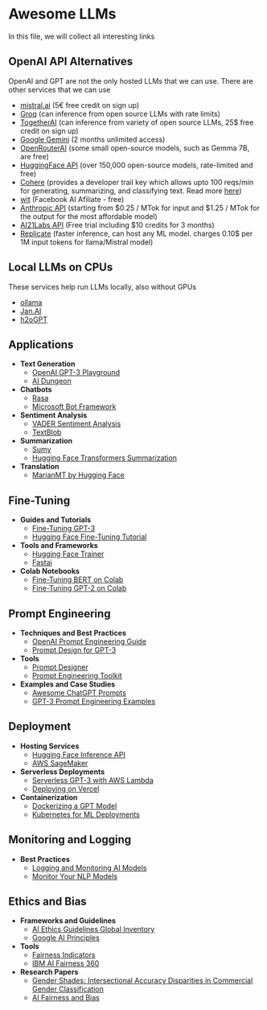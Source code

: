 # Awesome LLMs

In this file, we will collect all interesting links

## OpenAI API Alternatives

OpenAI and GPT are not the only hosted LLMs that we can use. 
There are other services that we can use


* [mistral.ai](https://mistral.ai) (5€ free credit on sign up)
* [Groq](https://console.groq.com) (can inference from open source LLMs with rate limits)
* [TogetherAI](https://api.together.ai) (can inference from variety of open source LLMs, 25$ free credit on sign up)
* [Google Gemini](https://ai.google.dev/gemini-api/docs/get-started/tutorial?lang=python) (2 months unlimited access)
* [OpenRouterAI](https://openrouter.ai/) (some small open-source models, such as Gemma 7B, are free)
* [HuggingFace API](https://huggingface.co/docs/api-inference/index) (over 150,000 open-source models, rate-limited and free)
* [Cohere](https://cohere.com/) (provides a developer trail key which allows upto 100 reqs/min for generating, summarizing, and classifying text. Read more [here](https://cohere.com/blog/free-developer-tier-announcement))
* [wit](https://wit.ai/) (Facebook AI Afiliate - free)
* [Anthropic API](https://www.anthropic.com/pricing#anthropic-api) (starting from $0.25 / MTok for input and $1.25 / MTok for the output for the most affordable model)
* [AI21Labs API](https://www.ai21.com/pricing#foundation-models) (Free trial including $10 credits for 3 months)
* [Replicate](https://replicate.com/) (faster inference, can host any ML model. charges 0.10$ per 1M input tokens for llama/Mistral model)


## Local LLMs on CPUs

These services help run LLMs locally, also without GPUs

- [ollama](https://github.com/ollama/ollama)
- [Jan.AI](https://jan.ai/)
- [h2oGPT](https://github.com/h2oai/h2ogpt)


## Applications
- **Text Generation**
  - [OpenAI GPT-3 Playground](https://platform.openai.com/playground)
  - [AI Dungeon](https://play.aidungeon.io/)
- **Chatbots**
  - [Rasa](https://rasa.com/)
  - [Microsoft Bot Framework](https://dev.botframework.com/)
- **Sentiment Analysis**
  - [VADER Sentiment Analysis](https://github.com/cjhutto/vaderSentiment)
  - [TextBlob](https://textblob.readthedocs.io/en/dev/)
- **Summarization**
  - [Sumy](https://github.com/miso-belica/sumy)
  - [Hugging Face Transformers Summarization](https://huggingface.co/transformers/task_summary.html)
- **Translation**
  - [MarianMT by Hugging Face](https://huggingface.co/transformers/model_doc/marian.html)

## Fine-Tuning
- **Guides and Tutorials**
  - [Fine-Tuning GPT-3](https://platform.openai.com/docs/guides/fine-tuning)
  - [Hugging Face Fine-Tuning Tutorial](https://huggingface.co/transformers/training.html)
- **Tools and Frameworks**
  - [Hugging Face Trainer](https://huggingface.co/transformers/main_classes/trainer.html)
  - [Fastai](https://docs.fast.ai/text.learner.html)
- **Colab Notebooks**
  - [Fine-Tuning BERT on Colab](https://colab.research.google.com/github/huggingface/notebooks/blob/main/examples/text_classification.ipynb)
  - [Fine-Tuning GPT-2 on Colab](https://colab.research.google.com/github/fastai/course-v3/blob/master/nbs/dl2/12a_ulmfit.ipynb)

## Prompt Engineering
- **Techniques and Best Practices**
  - [OpenAI Prompt Engineering Guide](https://platform.openai.com/docs/guides/completions/best-practices)
  - [Prompt Design for GPT-3](https://beta.openai.com/docs/guides/prompt-design)
- **Tools**
  - [Prompt Designer](https://promptdesigner.com/)
  - [Prompt Engineering Toolkit](https://github.com/prompt-engineering/awesome-prompt-engineering)
- **Examples and Case Studies**
  - [Awesome ChatGPT Prompts](https://github.com/f/awesome-chatgpt-prompts)
  - [GPT-3 Prompt Engineering Examples](https://github.com/shreyashankar/gpt-3-sandbox)

## Deployment
- **Hosting Services**
  - [Hugging Face Inference API](https://huggingface.co/inference-api)
  - [AWS SageMaker](https://aws.amazon.com/sagemaker/)
- **Serverless Deployments**
  - [Serverless GPT-3 with AWS Lambda](https://towardsdatascience.com/building-serverless-gpt-3-powered-apis-with-aws-lambda-f2d4b8a91058)
  - [Deploying on Vercel](https://vercel.com/guides/deploying-next-and-vercel-api-with-openai-gpt-3)
- **Containerization**
  - [Dockerizing a GPT Model](https://medium.com/swlh/dockerize-your-gpt-3-chatbot-28dd48c19c91)
  - [Kubernetes for ML Deployments](https://towardsdatascience.com/kubernetes-for-machine-learning-6c7f5c5466a2)

## Monitoring and Logging
- **Best Practices**
  - [Logging and Monitoring AI Models](https://www.dominodatalab.com/resources/whitepapers/logging-and-monitoring-for-machine-learning)
  - [Monitor Your NLP Models](https://towardsdatascience.com/monitor-your-nlp-models-40c2fb141a51)

## Ethics and Bias
- **Frameworks and Guidelines**
  - [AI Ethics Guidelines Global Inventory](https://algorithmwatch.org/en/project/ai-ethics-guidelines-global-inventory/)
  - [Google AI Principles](https://ai.google/principles/)
- **Tools**
  - [Fairness Indicators](https://www.tensorflow.org/tfx/guide/fairness_indicators)
  - [IBM AI Fairness 360](https://aif360.mybluemix.net/)
- **Research Papers**
  - [Gender Shades: Intersectional Accuracy Disparities in Commercial Gender Classification](http://gendershades.org/overview.html)
  - [AI Fairness and Bias](https://arxiv.org/abs/1908.09635)



